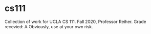 # cs111
Collection of work for UCLA CS 111. Fall 2020, Professor Reiher.
Grade recevied: A
Obviously, use at your own risk.
